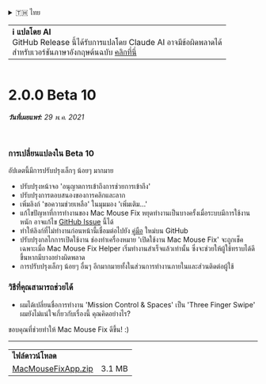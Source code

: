 <details>
<summary>🇹🇭 ไทย</summary>

[🇬🇧 English (GitHub Release)](https://github.com/noah-nuebling/mac-mouse-fix/releases/tag/2.0.0-Beta-10)\
[🇦🇩 Català](https://redirect.macmousefix.com/?target=mmf-release&tag=2.0.0-Beta-10&locale=ca)\
[🇩🇪 Deutsch](https://redirect.macmousefix.com/?target=mmf-release&tag=2.0.0-Beta-10&locale=de)\
[🇪🇸 Español](https://redirect.macmousefix.com/?target=mmf-release&tag=2.0.0-Beta-10&locale=es)\
[🇫🇷 Français](https://redirect.macmousefix.com/?target=mmf-release&tag=2.0.0-Beta-10&locale=fr)\
[🇮🇩 Indonesia](https://redirect.macmousefix.com/?target=mmf-release&tag=2.0.0-Beta-10&locale=id)\
[🇮🇹 Italiano](https://redirect.macmousefix.com/?target=mmf-release&tag=2.0.0-Beta-10&locale=it)\
[🇭🇺 Magyar](https://redirect.macmousefix.com/?target=mmf-release&tag=2.0.0-Beta-10&locale=hu)\
[🇳🇱 Nederlands](https://redirect.macmousefix.com/?target=mmf-release&tag=2.0.0-Beta-10&locale=nl)\
[🇵🇱 Polski](https://redirect.macmousefix.com/?target=mmf-release&tag=2.0.0-Beta-10&locale=pl)\
[🇧🇷 Português (Brasil)](https://redirect.macmousefix.com/?target=mmf-release&tag=2.0.0-Beta-10&locale=pt-BR)\
[🇵🇹 Português (Portugal)](https://redirect.macmousefix.com/?target=mmf-release&tag=2.0.0-Beta-10&locale=pt-PT)\
[🇷🇴 Română](https://redirect.macmousefix.com/?target=mmf-release&tag=2.0.0-Beta-10&locale=ro)\
[🇸🇪 Svenska](https://redirect.macmousefix.com/?target=mmf-release&tag=2.0.0-Beta-10&locale=sv)\
[🇻🇳 Tiếng Việt](https://redirect.macmousefix.com/?target=mmf-release&tag=2.0.0-Beta-10&locale=vi)\
[🇹🇷 Türkçe](https://redirect.macmousefix.com/?target=mmf-release&tag=2.0.0-Beta-10&locale=tr)\
[🇨🇿 Čeština](https://redirect.macmousefix.com/?target=mmf-release&tag=2.0.0-Beta-10&locale=cs)\
[🇬🇷 Ελληνικά](https://redirect.macmousefix.com/?target=mmf-release&tag=2.0.0-Beta-10&locale=el)\
[🇷🇺 Русский](https://redirect.macmousefix.com/?target=mmf-release&tag=2.0.0-Beta-10&locale=ru)\
[🇺🇦 Українська](https://redirect.macmousefix.com/?target=mmf-release&tag=2.0.0-Beta-10&locale=uk)\
[🇮🇱 עברית](https://redirect.macmousefix.com/?target=mmf-release&tag=2.0.0-Beta-10&locale=he)\
[🇸🇦 العربية](https://redirect.macmousefix.com/?target=mmf-release&tag=2.0.0-Beta-10&locale=ar)\
[🇮🇳 हिन्दी](https://redirect.macmousefix.com/?target=mmf-release&tag=2.0.0-Beta-10&locale=hi)\
**🇹🇭 ไทย**\
[🇨🇳 中文 (简体)](https://redirect.macmousefix.com/?target=mmf-release&tag=2.0.0-Beta-10&locale=zh-Hans)\
[🇨🇳 中文 (繁體)](https://redirect.macmousefix.com/?target=mmf-release&tag=2.0.0-Beta-10&locale=zh-Hant)\
[🇭🇰 中文（香港)](https://redirect.macmousefix.com/?target=mmf-release&tag=2.0.0-Beta-10&locale=zh-HK)\
[🇯🇵 日本語](https://redirect.macmousefix.com/?target=mmf-release&tag=2.0.0-Beta-10&locale=ja)\
[🇰🇷 한국어](https://redirect.macmousefix.com/?target=mmf-release&tag=2.0.0-Beta-10&locale=ko)\
[Help translate Mac Mouse Fix to different languages!](https://github.com/noah-nuebling/mac-mouse-fix/discussions/731)
</details>
<table align=><td>
<b>ℹ️ แปลโดย AI</b><br>
GitHub Release นี้ได้รับการแปลโดย Claude AI อาจมีข้อผิดพลาดได้<br>
สำหรับเวอร์ชันภาษาอังกฤษต้นฉบับ <a href="https://github.com/noah-nuebling/mac-mouse-fix/releases/tag/2.0.0-Beta-10">คลิกที่นี่</a>
</td></table>

<table></table>

# 2.0.0 Beta 10
***วันที่เผยแพร่:** 29 พ.ค. 2021*

<br>

### การเปลี่ยนแปลงใน Beta 10

อัปเดตนี้มีการปรับปรุงเล็กๆ น้อยๆ มากมาย

- ปรับปรุงหน้าจอ 'อนุญาตการเข้าถึงการช่วยการเข้าถึง'
- ปรับปรุงการตอบสนองของการคลิกและลาก
- เพิ่มลิงก์ 'ขอความช่วยเหลือ' ในมุมมอง 'เพิ่มเติม...'
- แก้ไขปัญหาที่การทำงานของ Mac Mouse Fix หยุดทำงานเป็นบางครั้งเมื่อระบบมีการใช้งานหนัก อาจแก้ไข [GitHub Issue](https://github.com/noah-nuebling/mac-mouse-fix/issues/111) นี้ได้
- ทำให้ลิงก์ที่ไม่ทำงานก่อนหน้านี้เชื่อมต่อไปยัง [คู่มือ](https://github.com/noah-nuebling/mac-mouse-fix/discussions/categories/guides) ใหม่บน GitHub
- ปรับปรุงกลไกการเปิดใช้งาน ช่องทำเครื่องหมาย 'เปิดใช้งาน Mac Mouse Fix' จะถูกเช็คเฉพาะเมื่อ Mac Mouse Fix Helper เริ่มทำงานสำเร็จแล้วเท่านั้น ซึ่งจะช่วยให้ผู้ใช้ทราบได้ดีขึ้นหากมีบางอย่างผิดพลาด
- การปรับปรุงเล็กๆ น้อยๆ อื่นๆ อีกมากมายทั้งในส่วนการทำงานภายในและส่วนติดต่อผู้ใช้

### วิธีที่คุณสามารถช่วยได้
- ผมได้เปลี่ยนชื่อการทำงาน 'Mission Control & Spaces' เป็น 'Three Finger Swipe' ผมยังไม่แน่ใจเกี่ยวกับเรื่องนี้ คุณคิดอย่างไร?

ขอบคุณที่ช่วยทำให้ Mac Mouse Fix ดีขึ้น! :)

---

<table align="start">
<tr>
    <td colspan=2>
        <b>ไฟล์ดาวน์โหลด</b>
    </td>
</tr>
<tr>
    <td><a href="https://github.com/noah-nuebling/mac-mouse-fix/releases/download/2.0.0-Beta-10/MacMouseFixApp.zip">MacMouseFixApp.zip</a></td>
    <td>3.1 MB</td>
</tr>
</table>